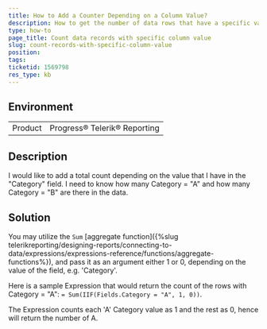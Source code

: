 ```yaml
---
title: How to Add a Counter Depending on a Column Value?
description: How to get the number of data rows that have a specific value for a specific column
type: how-to
page_title: Count data records with specific column value
slug: count-records-with-specific-column-value
position: 
tags: 
ticketid: 1569798
res_type: kb
---
```


## Environment
<table>
	<tbody>
		<tr>
			<td>Product</td>
			<td>Progress® Telerik® Reporting</td>
		</tr>
	</tbody>
</table>


## Description
I would like to add a total count depending on the value that I have in the "Category" field. I need to know how many Category = "A" and how many Category = "B" are there in the data.

## Solution
You may utilize the `Sum` [aggregate function]({%slug telerikreporting/designing-reports/connecting-to-data/expressions/expressions-reference/functions/aggregate-functions%}), and pass it as an argument either 1 or 0, depending on the value of the field, e.g. 'Category'. 

Here is a sample Expression that would return the count of the rows with Category = "A": `= Sum(IIF(Fields.Category = "A", 1, 0))`.

The Expression counts each 'A' Category value as 1 and the rest as 0, hence will return the number of A.

